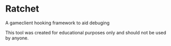 # Ratchet
A gameclient hooking framework to aid debuging

This tool was created for educational purposes only and should not be used by anyone.
